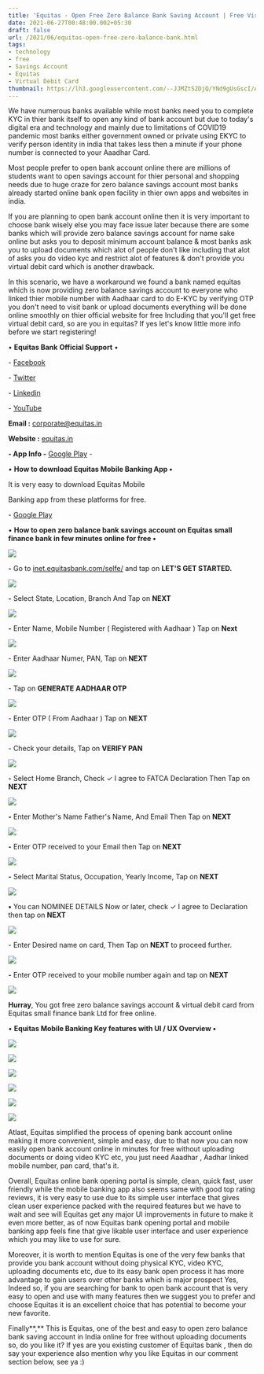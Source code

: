 ```yaml
---
title: 'Equitas - Open Free Zero Balance Bank Saving Account | Free Virtual Debit Card | No Documents Upload | '
date: 2021-06-27T00:48:00.002+05:30
draft: false
url: /2021/06/equitas-open-free-zero-balance-bank.html
tags: 
- technology
- free
- Savings Account
- Equitas
- Virtual Debit Card
thumbnail: https://lh3.googleusercontent.com/--JJMZtS2DjQ/YNd9gUsGscI/AAAAAAAAFRg/rkCumVBfvXUz57aqJvYCaz0kxuQsMuCWQCLcBGAsYHQ/s1600/1624735099185357-0.png "Equitas - Open FREE Bank Saving Account | Free Virtual Debit Card | No Documents Upload |"
--- 
```


  

We have numerous banks available while most banks need you to complete KYC in thier bank itself to open any kind of bank account but due to today's digital era and technology and mainly due to limitations of COVID19 pandemic most banks either government owned or private using EKYC to verify person identity in india that takes less then a minute if your phone number is connected to your Aaadhar Card.

  

Most people prefer to open bank account online there are millions of students want to open savings account for thier personal and shopping needs due to huge craze for zero balance savings account most banks already started online bank open facility in thier own apps and websites in india.

  

If you are planning to open bank account online then it is very important to choose bank wisely else you may face issue later because there are some banks which will provide zero balance savings account for name sake online but asks you to deposit minimum account balance & most banks ask you to upload documents which alot of people don't like including that alot of asks you do video kyc and restrict alot of features & don't provide you virtual debit card which is another drawback.

  

In this scenario, we have a workaround we found a bank named equitas which is now providing zero balance savings account to everyone who linked thier mobile number with Aadhaar card to do E-KYC by verifying OTP you don't need to visit bank or upload documents everything will be done online smoothly on thier official website for free Including that you'll get free virtual debit card, so are you in equitas? If yes let's know little more info before we start registering!

  

• **Equitas Bank** **Official Support** •

  

\- [Facebook](https://www.facebook.com/EquitasBank)

\- [Twitter](https://twitter.com/EquitasIR?lang=en)

\- [Linkedin](https://www.linkedin.com/company/equitas-micro-finance-india-pvt-ltd)

\- [YouTube](https://www.youtube.com/channel/UCQVXnzmkbs7d0ZAJVhl3pUg)

  

**Email :** [corporate@equitas.in](mailto:corporate@equitas.in)

**Website :** [equitas.in](http://equitas.in)

  

**\- App Info -** [Google Play](https://play.google.com/store/apps/details?id=com.iexceed.equitas.consumer) -

  

• **How to download Equitas Mobile Banking App •**

  

It is very easy to download Equitas Mobile

Banking app from these platforms for free.

  

\- [Google Play](https://play.google.com/store/apps/details?id=com.iexceed.equitas.consumer)

  

• **How to open zero balance bank savings account on Equitas small finance bank in few minutes online for free •**

 **![](https://lh3.googleusercontent.com/-IQgbgK89M9c/YNd9etVJGZI/AAAAAAAAFRc/jNRrl_vj3Wo0hgwQ8C2TmrF7PQgCGhnuwCLcBGAsYHQ/s1600/1624735091952253-1.png)** 

**\-** Go to [inet.equitasbank.com/selfe/](https://bit.ly/3tKKUQF) and tap on **LET'S GET STARTED.**

 **![](https://lh3.googleusercontent.com/-is4Y0j49ahA/YNd9cywyKNI/AAAAAAAAFRY/YsGwEm9nlDkYTAAv7OubGuHwVTC9A3eMACLcBGAsYHQ/s1600/1624735085975034-2.png)** 

**\-** Select State, Location, Branch And  Tap on **NEXT**

 **![](https://lh3.googleusercontent.com/-c08a17Pgkzg/YNd9bZc8ioI/AAAAAAAAFRU/oyqjt8vDWX4iwAQ6SZGU1s035MJFggTygCLcBGAsYHQ/s1600/1624735080138911-3.png)** 

**\-** Enter Name, Mobile Number ( Registered with Aadhaar ) Tap on **Next**

 **![](https://lh3.googleusercontent.com/-2nYVOrkYXm4/YNd9ZzkZSyI/AAAAAAAAFRQ/3vWn45YlTuULWwIAKLExqpOrc3DmNs7pwCLcBGAsYHQ/s1600/1624735072107577-4.png)** 

\- Enter Aadhaar Numer, PAN, Tap on **NEXT**

  

 ![](https://lh3.googleusercontent.com/--gscK4IHzbA/YNd9Xy44vWI/AAAAAAAAFRM/0Ax0xRZQ-H8YVZq2x7Y_SwhFac57La6YwCLcBGAsYHQ/s1600/1624735064860068-5.png) 

  

\- Tap on **GENERATE AADHAAR OTP**

  

 ![](https://lh3.googleusercontent.com/-tvZgWqrTQ7M/YNd9WGJTuOI/AAAAAAAAFRI/uBJcHHRuTwYPy3FdJiI41cSjSxgs34JVgCLcBGAsYHQ/s1600/1624735059088463-6.png) 

  

\- Enter OTP ( From Aadhaar ) Tap on **NEXT**

 **![](https://lh3.googleusercontent.com/-Ca6JIUqFX5I/YNd9UoORh3I/AAAAAAAAFRE/zxCCF83sy7EzUVfDe4yAb5HeU4pNQL1QgCLcBGAsYHQ/s1600/1624735051486292-7.png)** 

\- Check your details, Tap on **VERIFY PAN**

 **![](https://lh3.googleusercontent.com/-lNKBRi30_14/YNd9SiVb_LI/AAAAAAAAFQ8/Rajd5-P6PQ0Wui1AmyWkWJFwjzr1ANLCwCLcBGAsYHQ/s1600/1624735045179836-8.png)** 

**\-** Select Home Branch, Check ✓ I agree to FATCA Declaration Then Tap on **NEXT**

 **![](https://lh3.googleusercontent.com/-1IixGBwdWJ8/YNd9RMZxSsI/AAAAAAAAFQ4/7KyCp8Ylnlcve10xKUVbFTIZHXo1yjQQwCLcBGAsYHQ/s1600/1624735038059947-9.png)** 

**\-** Enter Mother's Name Father's Name, And Email Then Tap on **NEXT**

 **![](https://lh3.googleusercontent.com/-NoVVIzE00Ac/YNd9PcvPaqI/AAAAAAAAFQ0/YupBdkanH4otSLun6Ew0USrmw0dvYHbrACLcBGAsYHQ/s1600/1624735029278347-10.png)** 

**\-** Enter OTP received to your Email then Tap on **NEXT**

 **![](https://lh3.googleusercontent.com/-BwCERekpGcw/YNd9NGXuevI/AAAAAAAAFQw/_0y7DGSKq0IY3wHvIJinGuoECe0c2KWwwCLcBGAsYHQ/s1600/1624735021490272-11.png)** 

**\-** Select Marital Status, Occupation, Yearly Income, Tap on **NEXT**

 **![](https://lh3.googleusercontent.com/-JyXvldV2VtA/YNd9LNvpO2I/AAAAAAAAFQs/ekfJ5n7lSbsAXA6P-kBkNzMlP7W4btp2gCLcBGAsYHQ/s1600/1624735015530091-12.png)** 

**•** You can NOMINEE DETAILS Now or later, check ✓ I agree to Declaration then tap on **NEXT**

 **![](https://lh3.googleusercontent.com/-1OoYmfdqudM/YNd9Jmr8eFI/AAAAAAAAFQo/BlSDzBTDJiMxJ9gMGWv7W6USnbzOBULNACLcBGAsYHQ/s1600/1624735010050950-13.png)** 

\- Enter Desired name on card, Then Tap on **NEXT** to proceed further.

  

 ![](https://lh3.googleusercontent.com/-gUBairugq1Q/YNd9IYpnddI/AAAAAAAAFQk/ajB5g9ik7doRROKCVcmnx93XWikan6mvgCLcBGAsYHQ/s1600/1624735004859917-14.png) 

  

**\-** Enter OTP received to your mobile number again and tap on **NEXT**

 **![](https://lh3.googleusercontent.com/-XHyJnIIZTig/YNd9HGi92JI/AAAAAAAAFQg/Wz76ltYZsDoEQnZn9MosiOfmUaz8L7HpgCLcBGAsYHQ/s1600/1624734996213182-15.png)** 

**Hurray**, You got free zero balance savings account & virtual debit card from Equitas small finance bank Ltd for free online.

  

• **Equitas Mobile Banking Key features with UI / UX Overview •**

 **![](https://lh3.googleusercontent.com/-a7YOeK9czpA/YNd9E707mjI/AAAAAAAAFQc/SGyv45hv4Q8m-bEOrxe2NZW5gnM-eimDwCLcBGAsYHQ/s1600/1624734989757637-16.png)** 

 ![](https://lh3.googleusercontent.com/-vkJXnMyCaxI/YNd9DDu9WPI/AAAAAAAAFQY/038l6rOF_kgmVcAd213SVd0NljUMZ5tVwCLcBGAsYHQ/s1600/1624734984242037-17.png) 

  

 ![](https://lh3.googleusercontent.com/-zXvQaW0be1o/YNd9Bz5ZLiI/AAAAAAAAFQU/8XCzrHyzNRkmd68z7yuyC76xj57-wpZ9QCLcBGAsYHQ/s1600/1624734979336634-18.png) 

  

 ![](https://lh3.googleusercontent.com/-POty2ldvz4M/YNd9Au54XpI/AAAAAAAAFQQ/PfiMwicd254NKMxejY_o1JypYhUtA58YwCLcBGAsYHQ/s1600/1624734973621646-19.png) 

  

 ![](https://lh3.googleusercontent.com/-wSSY7KQYGpQ/YNd8_PqtZVI/AAAAAAAAFQM/6AhXPKRcq4gA3YHlhPsOw_hYQdBTDitAwCLcBGAsYHQ/s1600/1624734967256991-20.png) 

  

 ![](https://lh3.googleusercontent.com/-Z-7JJ35WhQw/YNd89oZeuMI/AAAAAAAAFQI/QLSf1aIGwvYky2bUS3pXGAx4NvcfNazRQCLcBGAsYHQ/s1600/1624734957843903-21.png) 

  

  

Atlast, Equitas simplified the process of opening bank account online making it more convenient, simple and easy, due to that now you can now easily open bank account online in minutes for free without uploading documents or doing video KYC etc, you just need Aaadhar , Aadhar linked mobile number, pan card, that's it.

  

Overall, Equitas online bank opening portal is simple, clean, quick fast, user friendly while the mobile banking app also seems same with good top rating reviews, it is very easy to use due to its simple user interface that gives clean user experience packed with the required features but we have to wait and see will Equitas get any major UI improvements in future to make it even more better, as of now Equitas bank opening portal and mobile banking app feels fine that give likable user interface and user experience which you may like to use for sure.  

  

Moreover, it is worth to mention Equitas is one of the very few banks that provide you bank account without doing physical KYC, video KYC, uploading documents etc, due to its easy bank open process it has more advantage to gain users over other banks which is major prospect Yes, Indeed so, if you are searching for bank to open bank account that is very easy to open and use with many features then we suggest you to prefer and choose Equitas it is an excellent choice that has potential to become your new favorite.

  

Finally**,** This is Equitas, one of the best and easy to open zero balance bank saving account in India online for free without uploading documents so, do you like it? If yes are you existing customer of Equitas bank , then do say your experience also mention why you like Equitas  in our comment section below, see ya :)
